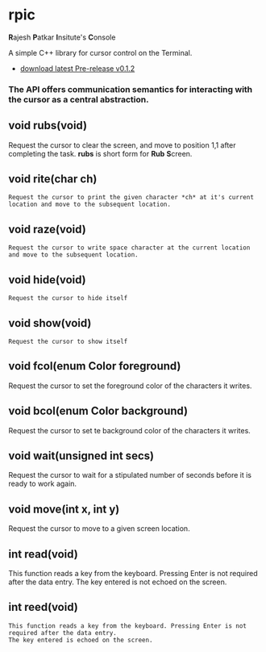 # rpic
**R**ajesh **P**atkar **I**nsitute's **C**onsole

A simple C++ library for cursor control on the Terminal. 


* [download latest Pre-release v0.1.2](https://github.com/RajeshPatkarInstitute/RpISE-Terminal/releases/tag/v0.1.2)


### The API offers communication semantics for interacting with the cursor as a central abstraction.
## void rubs(void) 

Request the cursor to clear the screen, and move to position 1,1 after completing the task.
**rubs** is short form for **Rub** **S**creen.

## void rite(char ch)

    Request the cursor to print the given character *ch* at it's current location and move to the subsequent location.
## void raze(void)

    Request the cursor to write space character at the current location and move to the subsequent location.

## void hide(void)

    Request the cursor to hide itself

## void show(void)

    Request the cursor to show itself

## void fcol(enum Color foreground)

   Request the cursor to set the foreground color of the characters it writes. 

## void bcol(enum Color background)

   Request the cursor to set te background color of the characters it writes.

## void wait(unsigned int secs)

   Request the cursor to wait for a stipulated number of seconds before it is ready to work again.

## void move(int x, int y)

   Request the cursor to move to a given screen location.

## int read(void)

   This function reads a key from the keyboard. Pressing Enter is not required after the data entry. 
   The key entered is not echoed on the screen.

## int reed(void)

    This function reads a key from the keyboard. Pressing Enter is not required after the data entry. 
    The key entered is echoed on the screen.
